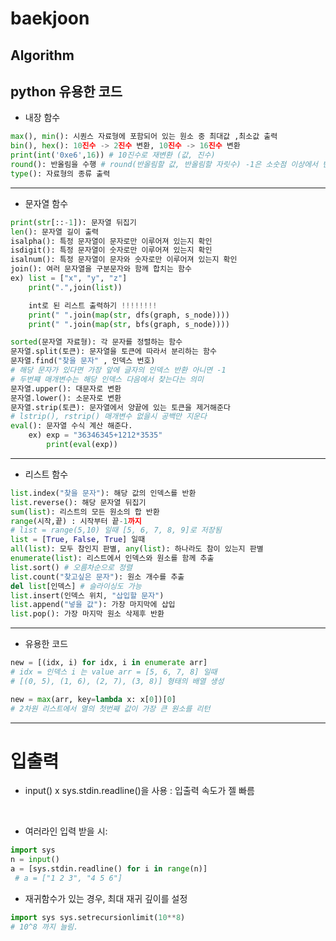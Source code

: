 # baekjoon
## Algorithm

## python 유용한 코드
- 내장 함수
```Python code
max(), min(): 시퀀스 자료형에 포함되어 있는 원소 중 최대값 ,최소값 출력
bin(), hex(): 10진수 -> 2진수 변환, 10진수 -> 16진수 변환
print(int('0xe6',16)) # 10진수로 재변환 (값, 진수)
round(): 반올림을 수행 # round(반올림할 값, 반올림할 자릿수) -1은 소숫점 이상에서 반올림
type(): 자료형의 종류 출력
```
***
- 문자열 함수
```python code
print(str[::-1]): 문자열 뒤집기
len(): 문자열 길이 출력
isalpha(): 특정 문자열이 문자로만 이루어져 있는지 확인
isdigit(): 특정 문자열이 숫자로만 이루어져 있는지 확인
isalnum(): 특정 문자열이 문자와 숫자로만 이루어져 있는지 확인
join(): 여러 문자열을 구분문자와 함께 합치는 함수
ex) list = ["x", "y", "z"]
    print(".",join(list))

    int로 된 리스트 출력하기 !!!!!!!!
    print(" ".join(map(str, dfs(graph, s_node))))
    print(" ".join(map(str, bfs(graph, s_node))))

sorted(문자열 자료형): 각 문자를 정렬하는 함수
문자열.split(토큰): 문자열을 토큰에 따라서 분리하는 함수
문자열.find("찾을 문자" , 인덱스 번호) 
# 해당 문자가 있다면 가장 앞에 글자의 인덱스 반환 아니면 -1
# 두번쨰 매개변수는 해당 인덱스 다음에서 찾는다는 의미
문자열.upper(): 대문자로 변환
문자열.lower(): 소문자로 변환
문자열.strip(토큰): 문자열에서 양끝에 있는 토큰을 제거해준다 
# lstrip(), rstrip() 매개변수 없을시 공백만 지운다
eval(): 문자열 수식 계산 해준다.
    ex) exp = "36346345+1212*3535"
        print(eval(exp))
```
***
- 리스트 함수
```Python code
list.index("찾을 문자"): 해당 값의 인덱스를 반환
list.reverse(): 해당 문자열 뒤집기
sum(list): 리스트의 모든 원소의 합 반환
range(시작,끝) : 시작부터 끝-1까지
# list = range(5,10) 일때 [5, 6, 7, 8, 9]로 저장됨
list = [True, False, True] 일때
all(list): 모두 참인지 판별, any(list): 하나라도 참이 있는지 판별 
enumerate(list): 리스트에서 인덱스와 원소를 함께 추출
list.sort() # 오름차순으로 정렬
list.count("찾고싶은 문자"): 원소 개수를 추출
del list[인덱스] # 슬라이싱도 가능
list.insert(인덱스 위치, "삽입할 문자")
list.append("넣을 값"): 가장 마지막에 삽입
list.pop(): 가장 마지막 원소 삭제후 반환

```
***
- 유용한 코드
```Python code
new = [(idx, i) for idx, i in enumerate arr]
# idx = 인덱스 i 는 value arr = [5, 6, 7, 8] 일때
# [(0, 5), (1, 6), (2, 7), (3, 8)] 형태의 배열 생성

new = max(arr, key=lambda x: x[0])[0]
# 2차원 리스트에서 열의 첫번째 값이 가장 큰 원소를 리턴
```
***
# 입출력
- input() x sys.stdin.readline()을 사용 : 입출력 속도가 젤 빠름
<br>

- 여러라인 입력 받을 시:
```python code
import sys 
n = input()
a = [sys.stdin.readline() for i in range(n)]
 # a = ["1 2 3", "4 5 6"]
```

- 재귀함수가 있는 경우, 최대 재귀 깊이를 설정
```python code
import sys sys.setrecursionlimit(10**8) 
# 10^8 까지 늘림.
```